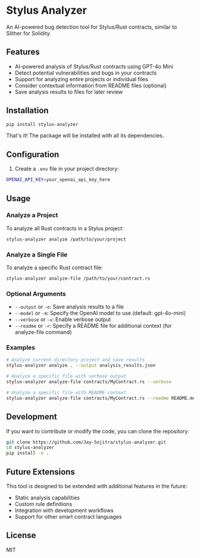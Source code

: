 # Stylus Analyzer

An AI-powered bug detection tool for Stylus/Rust contracts, similar to Slither for Solidity.

## Features

- AI-powered analysis of Stylus/Rust contracts using GPT-4o Mini
- Detect potential vulnerabilities and bugs in your contracts
- Support for analyzing entire projects or individual files
- Consider contextual information from README files (optional)
- Save analysis results to files for later review

## Installation

```bash
pip install stylus-analyzer
```

That's it! The package will be installed with all its dependencies.

## Configuration

1. Create a `.env` file in your project directory:

```bash
OPENAI_API_KEY=your_openai_api_key_here
```

## Usage

### Analyze a Project

To analyze all Rust contracts in a Stylus project:

```bash
stylus-analyzer analyze /path/to/your/project
```

### Analyze a Single File

To analyze a specific Rust contract file:

```bash
stylus-analyzer analyze-file /path/to/your/contract.rs
```

### Optional Arguments

- `--output` or `-o`: Save analysis results to a file
- `--model` or `-m`: Specify the OpenAI model to use (default: gpt-4o-mini)
- `--verbose` or `-v`: Enable verbose output
- `--readme` or `-r`: Specify a README file for additional context (for analyze-file command)

### Examples

```bash
# Analyze current directory project and save results
stylus-analyzer analyze . --output analysis_results.json

# Analyze a specific file with verbose output
stylus-analyzer analyze-file contracts/MyContract.rs --verbose

# Analyze a specific file with README context
stylus-analyzer analyze-file contracts/MyContract.rs --readme README.md
```

## Development

If you want to contribute or modify the code, you can clone the repository:

```bash
git clone https://github.com/Jay-Sojitra/stylus-analyzer.git
cd stylus-analyzer
pip install -e .
```

## Future Extensions

This tool is designed to be extended with additional features in the future:

- Static analysis capabilities
- Custom rule definitions
- Integration with development workflows
- Support for other smart contract languages

## License

MIT 
